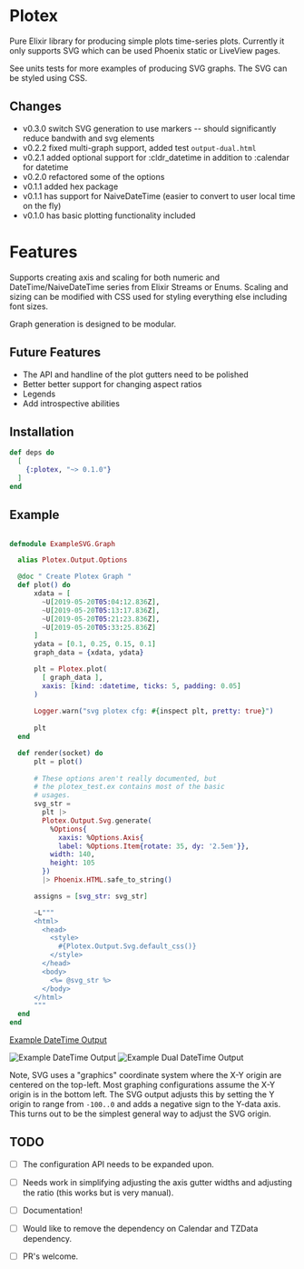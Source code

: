 # Plotex

Pure Elixir library for producing simple plots time-series plots. Currently it only supports SVG which can be used Phoenix static or LiveView pages. 

See units tests for more examples of producing SVG graphs. The SVG can be styled using CSS. 

## Changes

- v0.3.0 switch SVG generation to use markers -- should significantly reduce bandwith and svg elements
- v0.2.2 fixed multi-graph support, added test `output-dual.html`
- v0.2.1 added optional support for :cldr_datetime in addition to :calendar for datetime
- v0.2.0 refactored some of the options 
- v0.1.1 added hex package 
- v0.1.1 has support for NaiveDateTime (easier to convert to user local time on the fly)
- v0.1.0 has basic plotting functionality included 

# Features 

Supports creating axis and scaling for both numeric and DateTime/NaiveDateTime series from Elixir Streams or Enums. Scaling and sizing can be modified with CSS used for styling everything else including font sizes. 

Graph generation is designed to be modular. 

## Future Features 

- The API and handline of the plot gutters need to be polished
- Better better support for changing aspect ratios 
- Legends
- Add introspective abilities


## Installation

```elixir
def deps do
  [
    {:plotex, "~> 0.1.0"}
  ]
end
```

## Example 

```elixir

defmodule ExampleSVG.Graph

  alias Plotex.Output.Options

  @doc " Create Plotex Graph "
  def plot() do
      xdata = [
        ~U[2019-05-20T05:04:12.836Z],
        ~U[2019-05-20T05:13:17.836Z],
        ~U[2019-05-20T05:21:23.836Z],
        ~U[2019-05-20T05:33:25.836Z]
      ]
      ydata = [0.1, 0.25, 0.15, 0.1]
      graph_data = {xdata, ydata}

      plt = Plotex.plot(
        [ graph_data ],
        xaxis: [kind: :datetime, ticks: 5, padding: 0.05] 
      )
      
      Logger.warn("svg plotex cfg: #{inspect plt, pretty: true}")
      
      plt
  end

  def render(socket) do
      plt = plot()
      
      # These options aren't really documented, but 
      # the plotex_test.ex contains most of the basic
      # usages. 
      svg_str =
        plt |>
        Plotex.Output.Svg.generate(
          %Options{
            xaxis: %Options.Axis{
            label: %Options.Item{rotate: 35, dy: '2.5em'}},
          width: 140,
          height: 105
        })
        |> Phoenix.HTML.safe_to_string()

      assigns = [svg_str: svg_str]

      ~L"""
      <html>
        <head>
          <style>
            #{Plotex.Output.Svg.default_css()}
          </style>
        </head>
        <body>
          <%= @svg_str %>
        </body>
      </html>
      """
  end
end
```

[Example DateTime Output](./test/output-dt-hours.html)

![Example DateTime Output](./examples/output-naive-dt-hours.png "Example DateTime Plot")
![Example Dual DateTime Output](./test/output-dual-dt-hours.png "Example Dual DateTime Plot")

Note, SVG uses a "graphics" coordinate system where the X-Y origin are centered on the top-left. Most graphing configurations assume the X-Y origin is in the bottom left. The SVG output adjusts this by setting the Y origin to range from `-100..0` and adds a negative sign to the Y-data axis. This turns out to be the simplest general way to adjust the SVG origin. 


## TODO

- [ ] The configuration API needs to be expanded upon. 
- [ ] Needs work in simplifying adjusting the axis gutter widths and adjusting the ratio (this works but is very manual). 
- [ ] Documentation!  
- [ ] Would like to remove the dependency on Calendar and TZData dependency.  
- [ ] PR's welcome. 

